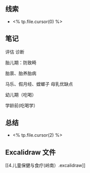 ## 线索

- <% tp.file.cursor(0) %>

## 笔记

评估
诊断

胎儿期：防致畸

胎禀、胎养胎病

马乐、假月经、螳螂子
母乳优缺点

幼儿期（吃喝）

学龄前(吃喝学）


## 总结

- <% tp.file.cursor(2) %>

## Excalidraw 文件

[[4.儿童保健与食疗(岭南）.excalidraw]]

